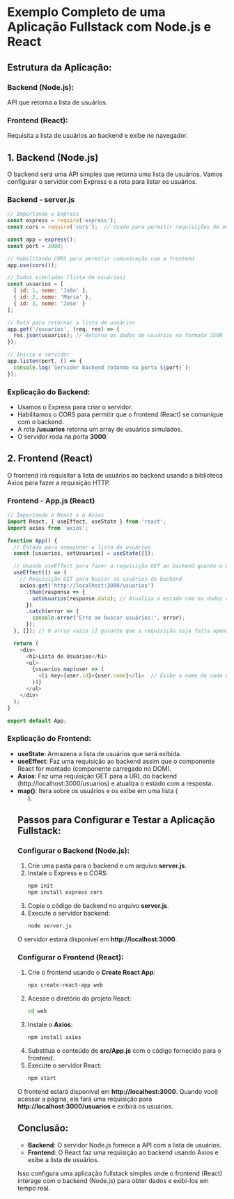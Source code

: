 
# Exemplo Completo de uma Aplicação Fullstack com Node.js e React

## Estrutura da Aplicação:

### Backend (Node.js):
API que retorna a lista de usuários.

### Frontend (React):
Requisita a lista de usuários ao backend e exibe no navegador.

## 1. Backend (Node.js)

O backend será uma API simples que retorna uma lista de usuários. Vamos configurar o servidor com Express e a rota para listar os usuários.

### Backend - server.js
```javascript
// Importando o Express
const express = require('express');
const cors = require('cors');  // Usado para permitir requisições de outras origens (necessário para o React)

const app = express();
const port = 3000;

// Habilitando CORS para permitir comunicação com o frontend
app.use(cors());

// Dados simulados (lista de usuários)
const usuarios = [
  { id: 1, nome: 'João' },
  { id: 2, nome: 'Maria' },
  { id: 3, nome: 'José' }
];

// Rota para retornar a lista de usuários
app.get('/usuarios', (req, res) => {
  res.json(usuarios); // Retorna os dados de usuários no formato JSON
});

// Inicia o servidor
app.listen(port, () => {
  console.log(`Servidor backend rodando na porta ${port}`);
});
```

### Explicação do Backend:

- Usamos o Express para criar o servidor.
- Habilitamos o CORS para permitir que o frontend (React) se comunique com o backend.
- A rota **/usuarios** retorna um array de usuários simulados.
- O servidor roda na porta **3000**.

## 2. Frontend (React)

O frontend irá requisitar a lista de usuários ao backend usando a biblioteca Axios para fazer a requisição HTTP.

### Frontend - App.js (React)
```javascript
// Importando o React e o Axios
import React, { useEffect, useState } from 'react';
import axios from 'axios';

function App() {
  // Estado para armazenar a lista de usuários
  const [usuarios, setUsuarios] = useState([]);

  // Usando useEffect para fazer a requisição GET ao backend quando o componente for montado
  useEffect(() => {
    // Requisição GET para buscar os usuários do backend
    axios.get('http://localhost:3000/usuarios')
      .then(response => {
        setUsuarios(response.data); // Atualiza o estado com os dados recebidos
      })
      .catch(error => {
        console.error('Erro ao buscar usuários:', error);
      });
  }, []); // O array vazio [] garante que a requisição seja feita apenas uma vez após o carregamento

  return (
    <div>
      <h1>Lista de Usuários</h1>
      <ul>
        {usuarios.map(user => (
          <li key={user.id}>{user.nome}</li>  // Exibe o nome de cada usuário
        ))}
      </ul>
    </div>
  );
}

export default App;
```

### Explicação do Frontend:

- **useState**: Armazena a lista de usuários que será exibida.
- **useEffect**: Faz uma requisição ao backend assim que o componente React for montado (componente carregado no DOM).
- **Axios**: Faz uma requisição GET para a URL do backend (http://localhost:3000/usuarios) e atualiza o estado com a resposta.
- **map()**: Itera sobre os usuários e os exibe em uma lista (**<ul>**).

## Passos para Configurar e Testar a Aplicação Fullstack:

### Configurar o Backend (Node.js):

1. Crie uma pasta para o backend e um arquivo **server.js**.
2. Instale o Express e o CORS:
   ```bash
   npm init
   npm install express cors
   ```
3. Copie o código do backend no arquivo **server.js**.
4. Execute o servidor backend:
   ```bash
   node server.js
   ```
O servidor estará disponível em **http://localhost:3000**.

### Configurar o Frontend (React):

1. Crie o frontend usando o **Create React App**:
   ```bash
   npx create-react-app web
   ```
2. Acesse o diretório do projeto React:
   ```bash
   cd web
   ```
3. Instale o **Axios**:
   ```bash
   npm install axios
   ```
4. Substitua o conteúdo de **src/App.js** com o código fornecido para o frontend.
5. Execute o servidor React:
   ```bash
   npm start
   ```
O frontend estará disponível em **http://localhost:3000**. Quando você acessar a página, ele fará uma requisição para **http://localhost:3000/usuarios** e exibirá os usuários.

## Conclusão:

- **Backend**: O servidor Node.js fornece a API com a lista de usuários.
- **Frontend**: O React faz uma requisição ao backend usando Axios e exibe a lista de usuários.

Isso configura uma aplicação fullstack simples onde o frontend (React) interage com o backend (Node.js) para obter dados e exibi-los em tempo real.
